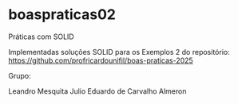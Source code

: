 # boaspraticas02
Práticas com SOLID

Implementadas soluções SOLID para os Exemplos 2 do repositório: https://github.com/profricardounifil/boas-praticas-2025

Grupo:

Leandro Mesquita
Julio Eduardo de Carvalho Almeron
